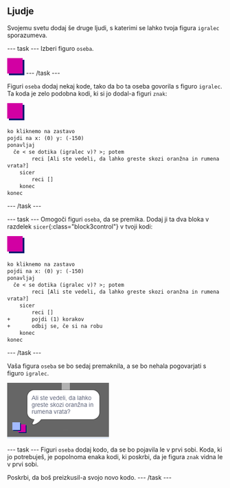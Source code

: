 ## Ljudje

Svojemu svetu dodaj še druge ljudi, s katerimi se lahko tvoja figura `igralec` sporazumeva.

\--- task \--- Izberi figuro `oseba`.

![Figura osebe](images/person.png) \--- /task \---

Figuri `oseba` dodaj nekaj kode, tako da bo ta oseba govorila s figuro `igralec`. Ta koda je zelo podobna kodi, ki si jo dodal-a figuri `znak`:

![oseba](images/person.png)

```blocks3
ko kliknemo na zastavo
pojdi na x: (0) y: (-150)
ponavljaj
  če < se dotika (igralec v)? >; potem
        reci [Ali ste vedeli, da lahko greste skozi oranžna in rumena vrata?]
    sicer
        reci []
    konec
konec
```

\--- /task \---

\--- task \--- Omogoči figuri `oseba`, da se premika. Dodaj ji ta dva bloka v razdelek `sicer`{:class="block3control"} v tvoji kodi:

![oseba](images/person.png)

```blocks3
ko kliknemo na zastavo
pojdi na x: (0) y: (-150)
ponavljaj
  če < se dotika (igralec v)? >; potem
        reci [Ali ste vedeli, da lahko greste skozi oranžna in rumena vrata?]
    sicer
        reci []
+       pojdi (1) korakov
+       odbij se, če si na robu
    konec
konec

```

\--- /task \---

Vaša figura `oseba` se bo sedaj premaknila, a se bo nehala pogovarjati s figuro `igralec`.

![posnetek zaslona](images/world-person-test.png)

\--- task \--- Figuri `oseba` dodaj kodo, da se bo pojavila le v prvi sobi. Koda, ki jo potrebuješ, je popolnoma enaka kodi, ki poskrbi, da je figura `znak` vidna le v prvi sobi.

Poskrbi, da boš preizkusil-a svojo novo kodo. \--- /task \---